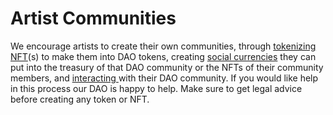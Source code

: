 # Artist Communities

We encourage artists to create their own communities, through [tokenizing NFT](https://alchemydao.com/)(s) to make them into DAO tokens, creating [social currencies](https://tryroll.com/) they can put into the treasury of that DAO community or the NFTs of their community members, and [interacting ](https://www.coinvise.co/dashboard)with their DAO community. If you would like help in this process our DAO is happy to help. Make sure to get legal advice before creating any token or NFT.
